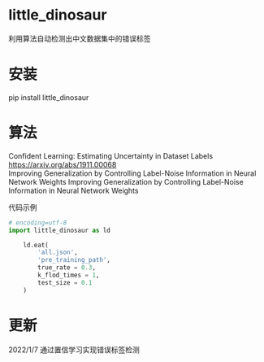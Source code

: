 # little_dinosaur
利用算法自动检测出中文数据集中的错误标签

# 安装
pip install little_dinosaur

# 算法
Confident Learning: Estimating Uncertainty in Dataset Labels https://arxiv.org/abs/1911.00068  
Improving Generalization by Controlling Label-Noise Information in Neural Network Weights Improving Generalization by Controlling Label-Noise Information in Neural Network Weights  

<!-- # 主要功能
* txt,json,excel处理函数
- pdf抽取接口
* nlp常用工具 -->

代码示例

```python
# encoding=utf-8
import little_dinosaur as ld

    ld.eat(
        'all.json',
        'pre_training_path',
        true_rate = 0.3,
        k_flod_times = 1,
        test_size = 0.1
    )
```

# 更新

2022/1/7 通过置信学习实现错误标签检测  


